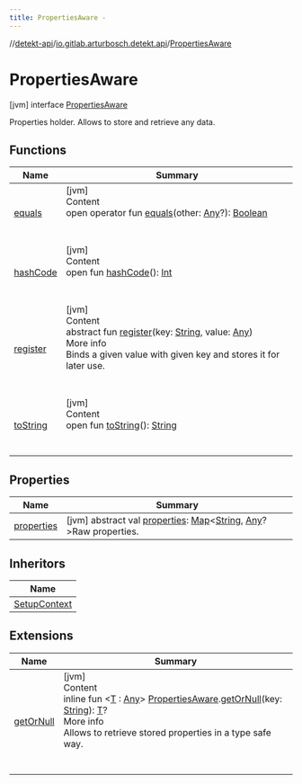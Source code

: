 ```yaml
---
title: PropertiesAware -
---
```

//[detekt-api](../../index.md)/[io.gitlab.arturbosch.detekt.api](../index.md)/[PropertiesAware](index.md)



# PropertiesAware  
 [jvm] interface [PropertiesAware](index.md)

Properties holder. Allows to store and retrieve any data.

   


## Functions  
  
|  Name|  Summary| 
|---|---|
| <a name="kotlin/Any/equals/#kotlin.Any?/PointingToDeclaration/"></a>[equals](../../io.gitlab.arturbosch.detekt.api.internal/-yaml-config/-companion/index.md#%5Bkotlin%2FAny%2Fequals%2F%23kotlin.Any%3F%2FPointingToDeclaration%2F%5D%2FFunctions%2F-931080397)| <a name="kotlin/Any/equals/#kotlin.Any?/PointingToDeclaration/"></a>[jvm]  <br>Content  <br>open operator fun [equals](../../io.gitlab.arturbosch.detekt.api.internal/-yaml-config/-companion/index.md#%5Bkotlin%2FAny%2Fequals%2F%23kotlin.Any%3F%2FPointingToDeclaration%2F%5D%2FFunctions%2F-931080397)(other: [Any](https://kotlinlang.org/api/latest/jvm/stdlib/kotlin/-any/index.html)?): [Boolean](https://kotlinlang.org/api/latest/jvm/stdlib/kotlin/-boolean/index.html)  <br><br><br>
| <a name="kotlin/Any/hashCode/#/PointingToDeclaration/"></a>[hashCode](../../io.gitlab.arturbosch.detekt.api.internal/-yaml-config/-companion/index.md#%5Bkotlin%2FAny%2FhashCode%2F%23%2FPointingToDeclaration%2F%5D%2FFunctions%2F-931080397)| <a name="kotlin/Any/hashCode/#/PointingToDeclaration/"></a>[jvm]  <br>Content  <br>open fun [hashCode](../../io.gitlab.arturbosch.detekt.api.internal/-yaml-config/-companion/index.md#%5Bkotlin%2FAny%2FhashCode%2F%23%2FPointingToDeclaration%2F%5D%2FFunctions%2F-931080397)(): [Int](https://kotlinlang.org/api/latest/jvm/stdlib/kotlin/-int/index.html)  <br><br><br>
| <a name="io.gitlab.arturbosch.detekt.api/PropertiesAware/register/#kotlin.String#kotlin.Any/PointingToDeclaration/"></a>[register](register.md)| <a name="io.gitlab.arturbosch.detekt.api/PropertiesAware/register/#kotlin.String#kotlin.Any/PointingToDeclaration/"></a>[jvm]  <br>Content  <br>abstract fun [register](register.md)(key: [String](https://kotlinlang.org/api/latest/jvm/stdlib/kotlin/-string/index.html), value: [Any](https://kotlinlang.org/api/latest/jvm/stdlib/kotlin/-any/index.html))  <br>More info  <br>Binds a given value with given key and stores it for later use.  <br><br><br>
| <a name="kotlin/Any/toString/#/PointingToDeclaration/"></a>[toString](../../io.gitlab.arturbosch.detekt.api.internal/-yaml-config/-companion/index.md#%5Bkotlin%2FAny%2FtoString%2F%23%2FPointingToDeclaration%2F%5D%2FFunctions%2F-931080397)| <a name="kotlin/Any/toString/#/PointingToDeclaration/"></a>[jvm]  <br>Content  <br>open fun [toString](../../io.gitlab.arturbosch.detekt.api.internal/-yaml-config/-companion/index.md#%5Bkotlin%2FAny%2FtoString%2F%23%2FPointingToDeclaration%2F%5D%2FFunctions%2F-931080397)(): [String](https://kotlinlang.org/api/latest/jvm/stdlib/kotlin/-string/index.html)  <br><br><br>


## Properties  
  
|  Name|  Summary| 
|---|---|
| <a name="io.gitlab.arturbosch.detekt.api/PropertiesAware/properties/#/PointingToDeclaration/"></a>[properties](properties.md)| <a name="io.gitlab.arturbosch.detekt.api/PropertiesAware/properties/#/PointingToDeclaration/"></a> [jvm] abstract val [properties](properties.md): [Map](https://kotlinlang.org/api/latest/jvm/stdlib/kotlin.collections/-map/index.html)<[String](https://kotlinlang.org/api/latest/jvm/stdlib/kotlin/-string/index.html), [Any](https://kotlinlang.org/api/latest/jvm/stdlib/kotlin/-any/index.html)?>Raw properties.   <br>


## Inheritors  
  
|  Name| 
|---|
| <a name="io.gitlab.arturbosch.detekt.api/SetupContext///PointingToDeclaration/"></a>[SetupContext](../-setup-context/index.md)


## Extensions  
  
|  Name|  Summary| 
|---|---|
| <a name="io.gitlab.arturbosch.detekt.api//getOrNull/io.gitlab.arturbosch.detekt.api.PropertiesAware#kotlin.String/PointingToDeclaration/"></a>[getOrNull](../get-or-null.md)| <a name="io.gitlab.arturbosch.detekt.api//getOrNull/io.gitlab.arturbosch.detekt.api.PropertiesAware#kotlin.String/PointingToDeclaration/"></a>[jvm]  <br>Content  <br>inline fun <[T](../get-or-null.md) : [Any](https://kotlinlang.org/api/latest/jvm/stdlib/kotlin/-any/index.html)> [PropertiesAware](index.md).[getOrNull](../get-or-null.md)(key: [String](https://kotlinlang.org/api/latest/jvm/stdlib/kotlin/-string/index.html)): [T](../get-or-null.md)?  <br>More info  <br>Allows to retrieve stored properties in a type safe way.  <br><br><br>

